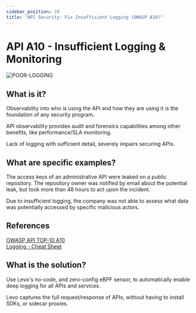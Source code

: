 ```yaml
---
sidebar_position: 10
title: "API Security: Fix Insufficient Logging (OWASP A10)"
---
```


# API A10 - Insufficient Logging & Monitoring
![POOR-LOGGING](../assets/API-Top-10/A10-Insufficient-Logging-Monitoring.svg)

## What is it?
Observability into who is using the API and how they are using it is the foundation of any security program.

API observability provides audit and forensics capabilities among other benefits, like performance/SLA monitoring.

Lack of logging with sufficient detail, severely impairs securing APIs.

## What are specific examples?
The access keys of an administrative API were leaked on a public repository. The repository owner was notified by email about the potential leak, but took more than 48 hours to act upon the incident.

Due to insufficient logging, the company was not able to assess what data was potentially accessed by specific malicious actors.

## References
[OWASP API TOP-10 A10](https://owasp.org/www-project-api-security/)  
[Logging - Cheat Sheet](https://github.com/OWASP/ASVS/blob/master/4.0/en/0x15-V7-Error-Logging.md)


## What is the solution?
Use Levo's no-code, and zero-config eBPF sensor, to automatically enable deep logging for all APIs and services. 

Levo captures the full request/response of APIs, without having to install SDKs, or sidecar proxies.
